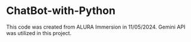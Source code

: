 # ChatBot-with-Python

This code was created from ALURA Immersion in 11/05/2024. Gemini API was utilized in this project.
